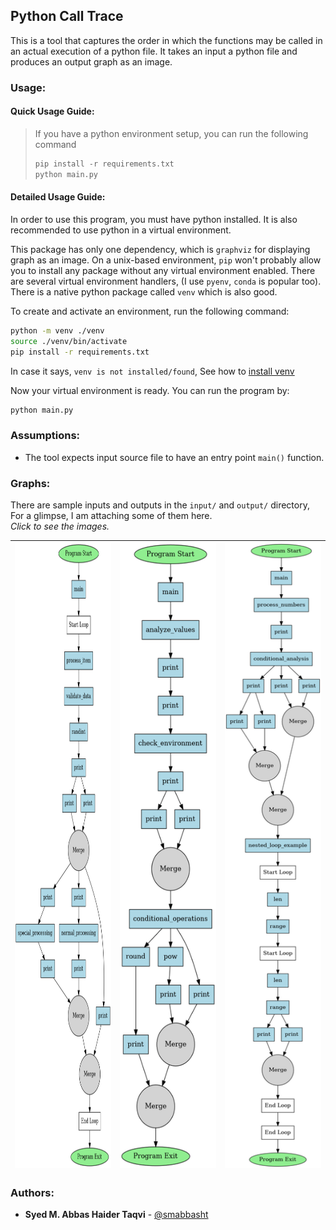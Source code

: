 ## Python Call Trace

This is a tool that captures the order in which the functions may be called in
an actual execution of a python file. 
It takes an input a python file and produces an output graph as an image.

### Usage: 

#### Quick Usage Guide:
> If you have a python environment setup, you can run the following command
> ```python 
> pip install -r requirements.txt
> python main.py 
> ```

#### Detailed Usage Guide:
In order to use this program, you must have python installed. It is also
recommended to use python in a virtual environment.

This package has only one dependency, which is `graphviz` for displaying graph
as an image. On a unix-based environment, `pip` won't probably allow you to
install any package without any virtual environment enabled. There are several
virtual environment handlers, (I use `pyenv`, `conda` is popular too). There is
a native python package called `venv` which is also good.

To create and activate an environment, run the following command:
```bash
python -m venv ./venv
source ./venv/bin/activate
pip install -r requirements.txt
```
In case it says, `venv is not installed/found`, See how to [install
venv](https://packaging.python.org/en/latest/guides/installing-using-pip-and-virtual-environments/)

Now your virtual environment is ready. You can run the program by:
```python 
python main.py 
```

### Assumptions:
- The tool expects input source file to have an entry point `main()` function.

### Graphs:
There are sample inputs and outputs in the `input/` and `output/` directory, For a glimpse, I am attaching some of them here. <br>
*Click to see the images.*


|<img width="300" height="1000" alt="test_1" src="./output/test_1.png"> | <img width="300" height="1000" alt="test_3" src="./output/test_5.png">  |  <img width="300" height="1000" alt="test_2" src="./output/test_4.png">|
|:-----------------:|:-----------------:|:----------------:|

### Authors:
- **Syed M. Abbas Haider Taqvi** - [@smabbasht](https://www.github.com/smabbasht)
